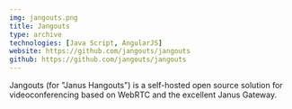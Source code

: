 ```yaml
---
img: jangouts.png
title: Jangouts
type: archive
technologies: [Java Script, AngularJS]
website: https://github.com/jangouts/jangouts
github: https://github.com/jangouts/jangouts
---
```


Jangouts (for "Janus Hangouts") is a self-hosted open source solution for videoconferencing based on WebRTC and the excellent Janus Gateway.
